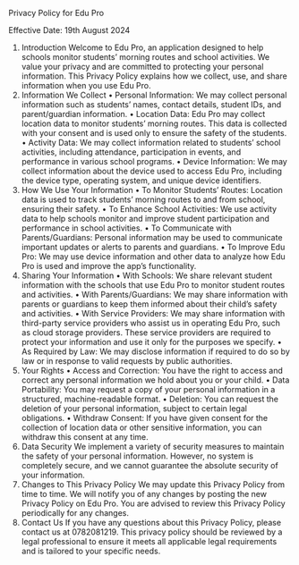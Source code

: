 Privacy Policy for Edu Pro

Effective Date: 19th August 2024

1. Introduction
Welcome to Edu Pro, an application designed to help schools monitor students’ morning routes and school activities. We value your privacy and are committed to protecting your personal information. This Privacy Policy explains how we collect, use, and share information when you use Edu Pro.
2. Information We Collect
	•	Personal Information: We may collect personal information such as students’ names, contact details, student IDs, and parent/guardian information.
	•	Location Data: Edu Pro may collect location data to monitor students’ morning routes. This data is collected with your consent and is used only to ensure the safety of the students.
	•	Activity Data: We may collect information related to students’ school activities, including attendance, participation in events, and performance in various school programs.
	•	Device Information: We may collect information about the device used to access Edu Pro, including the device type, operating system, and unique device identifiers.
3. How We Use Your Information
	•	To Monitor Students’ Routes: Location data is used to track students’ morning routes to and from school, ensuring their safety.
	•	To Enhance School Activities: We use activity data to help schools monitor and improve student participation and performance in school activities.
	•	To Communicate with Parents/Guardians: Personal information may be used to communicate important updates or alerts to parents and guardians.
	•	To Improve Edu Pro: We may use device information and other data to analyze how Edu Pro is used and improve the app’s functionality.
4. Sharing Your Information
	•	With Schools: We share relevant student information with the schools that use Edu Pro to monitor student routes and activities.
	•	With Parents/Guardians: We may share information with parents or guardians to keep them informed about their child’s safety and activities.
	•	With Service Providers: We may share information with third-party service providers who assist us in operating Edu Pro, such as cloud storage providers. These service providers are required to protect your information and use it only for the purposes we specify.
	•	As Required by Law: We may disclose information if required to do so by law or in response to valid requests by public authorities.
5. Your Rights
	•	Access and Correction: You have the right to access and correct any personal information we hold about you or your child.
	•	Data Portability: You may request a copy of your personal information in a structured, machine-readable format.
	•	Deletion: You can request the deletion of your personal information, subject to certain legal obligations.
	•	Withdraw Consent: If you have given consent for the collection of location data or other sensitive information, you can withdraw this consent at any time.
6. Data Security
We implement a variety of security measures to maintain the safety of your personal information. However, no system is completely secure, and we cannot guarantee the absolute security of your information.
7. Changes to This Privacy Policy
We may update this Privacy Policy from time to time. We will notify you of any changes by posting the new Privacy Policy on Edu Pro. You are advised to review this Privacy Policy periodically for any changes.
8. Contact Us
If you have any questions about this Privacy Policy, please contact us at 0782081219.
This privacy policy should be reviewed by a legal professional to ensure it meets all applicable legal requirements and is tailored to your specific needs.

